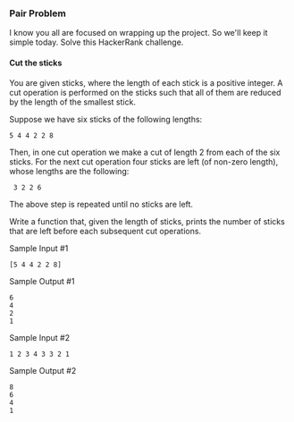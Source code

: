 ### Pair Problem

I know you all are focused on wrapping up the project. So we'll keep it simple today. Solve this HackerRank challenge.

#### Cut the sticks

You are given  sticks, where the length of each stick is a positive integer. A cut operation is performed on the sticks such that all of them are reduced by the length of the smallest stick.

Suppose we have six sticks of the following lengths:

    5 4 4 2 2 8
    
Then, in one cut operation we make a cut of length 2 from each of the six sticks. For the next cut operation four sticks are left (of non-zero length), whose lengths are the following: 

     3 2 2 6
     
The above step is repeated until no sticks are left.

Write a function that, given the length of sticks, prints the number of sticks that are left before each subsequent cut operations.

Sample Input #1

    [5 4 4 2 2 8]

Sample Output #1

    6
    4
    2
    1

Sample Input #2

    1 2 3 4 3 3 2 1

Sample Output #2

    8
    6
    4
    1
